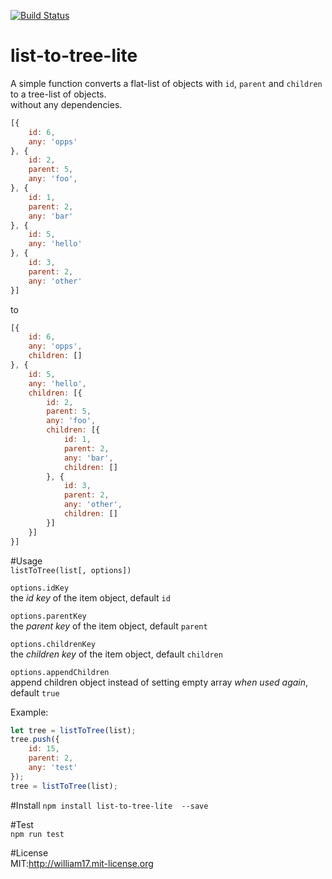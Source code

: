 [![Build Status](https://travis-ci.org/William17/list-to-tree-lite.png?branch=master)](http://travis-ci.org/William17/list-to-tree-lite)  
# list-to-tree-lite  
A simple function converts a flat-list of objects with `id`, `parent` and `children` to a tree-list of objects.  
without any dependencies.
```js
[{
    id: 6,
    any: 'opps'
}, {
    id: 2,
    parent: 5,
    any: 'foo',
}, {
    id: 1,
    parent: 2,
    any: 'bar'
}, {
    id: 5,
    any: 'hello'
}, {
    id: 3,
    parent: 2,
    any: 'other'
}]
```
to
```js
[{
    id: 6,
    any: 'opps',
    children: []
}, {
    id: 5,
    any: 'hello',
    children: [{
        id: 2,
        parent: 5,
        any: 'foo',
        children: [{
            id: 1,
            parent: 2,
            any: 'bar',
            children: []
        }, {
            id: 3,
            parent: 2,
            any: 'other',
            children: []
        }]
    }]
}]
```

#Usage  
`listToTree(list[, options])`  

`options.idKey`  
  the _id key_ of the item object, default `id`  

`options.parentKey`  
  the _parent key_ of the item object, default `parent`  

`options.childrenKey`  
  the _children key_ of the item object, default `children`  
  
`options.appendChildren`  
  append children object instead of setting empty array _when used again_, default `true`
  
  Example: 
  ```js
  let tree = listToTree(list);
  tree.push({
      id: 15,
      parent: 2,
      any: 'test'      
  });
  tree = listToTree(list);
  ```

#Install
`npm install list-to-tree-lite  --save`

#Test  
`npm run test`  

#License  
MIT:http://william17.mit-license.org
